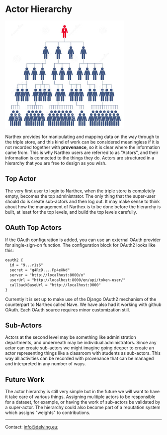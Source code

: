 # Actor Hierarchy

![Hierarchy](images/actor-hierarchy.jpg)

Narthex provides for manipulating and mapping data on the way through to the triple store, and this kind of work can be considered meaningless if it is not recorded together with **provenance**, so it is clear where the information came from.  This is why Narthex users are referred to as "Actors", and their information is connected to the things they do. Actors are structured in a hierarchy that you are free to design as you wish.

## Top Actor

The very first user to login to Narthex, when the triple store is completely empty, becomes the top administrator.  The only thing that the super-user should do is create sub-actors and then log out.  It may make sense to think about how the management of Narthex is to be done before the hierarchy is built, at least for the top levels, and build the top levels carefully.

## OAuth Top Actors

If the OAuth configuration is added, you can use an external OAuth provider for single-sign-on function.  The configuration block for OAuth2 looks like this:

	oauth2 {
	  id = "9...r1s6"
	  secret = "g4RcD....Fp4eXNd"
	  server = "http://localhost:8000/o"
	  userUrl = "http://localhost:8000/en/api/token-user/"
	  callbackBaseUrl = "http://localhost:9000"
	}
	
Currently it is set up to make use of the Django OAuth2 mechanism of the counterpart to Narthex called Nave.  We have also had it working with github OAuth.  Each OAuth source requires minor customization still.

## Sub-Actors

Actors at the second level may be something like administration departments, and underneath may be individual administrators.  Since any actor can create sub-actors we might imagine going deeper to create an actor representing things like a classroom with students as sub-actors.  This way all activities can be recorded with provenance that can be managed and interpreted in any number of ways.

## Future Work

The actor hierarchy is still very simple but in the future we will want to have it take care of various things. Assigning mulitiple actors to be responsible for a dataset, for example, or having the work of sub-actors be validated by a super-actor.  The hierarchy could also become part of a reputation system which assigns "weights" to contributions.

---

Contact: info@delving.eu;